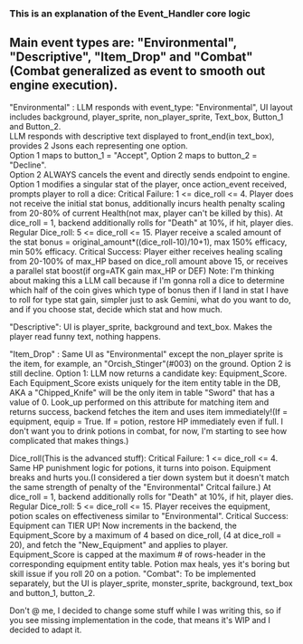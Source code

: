 ### This is an explanation of the Event_Handler core logic ###

## Main event types are: "Environmental", "Descriptive", "Item_Drop" and "Combat"(Combat generalized as event to smooth out engine execution).

  "Environmental" : LLM responds with event_type: "Environmental", UI layout includes background, player_sprite, non_player_sprite, Text_box, Button_1 and Button_2.  
  LLM responds with descriptive text displayed to front_end(in text_box), provides 2 Jsons each representing one option.  
  Option 1 maps to button_1 = "Accept", Option 2 maps to button_2 = "Decline".  
  Option 2 ALWAYS cancels the event and directly sends endpoint to engine.
  Option 1 modifies a singular stat of the player, once action_event received, prompts player to roll a dice:
          Critical Failure: 1 <= dice_roll <= 4.
                Player does not receive the initial stat bonus, additionally incurs health penalty scaling from 20-80% of current Health(not max, player can't be killed by this).
                At dice_roll = 1, backend additionally rolls for "Death" at 10%, if hit, player dies.
          Regular Dice_roll: 5 <= dice_roll <= 15.
                Player receive a scaled amount of the stat bonus = original_amount*((dice_roll-10)/10+1), max 150% efficacy, min 50% efficacy.
          Critical Success: Player either receives healing scaling from 20-100% of max_HP based on dice_roll amount above 15, or receives a parallel stat boost(if org=ATK gain max_HP or DEF)
          Note: I'm thinking about making this a LLM call because if I'm gonna roll a dice to determine which half of the coin gives which type of bonus then if I land in stat I have to roll for type stat gain, simpler just to ask Gemini, what do you want to do, and if you choose stat, decide which stat and how much.

  "Descriptive": UI is player_sprite, background and text_box.
  Makes the player read funny text, nothing happens.

  "Item_Drop" : Same UI as "Environmental" except the non_player sprite is the item, for example, an "Orcish_Stinger"(#003) on the ground.
  Option 2 is still decline.
  Option 1: LLM now returns a candidate key: Equipment_Score. Each Equipment_Score exists uniquely for the item entity table in the DB, AKA a "Chipped_Knife" will be the only item in table "Sword" that has a value of 0. 
  Look_up performed on this attribute for matching item and returns success, backend fetches the item and uses item immediately!(If = equipment, equip = True. If = potion, restore HP immediately even if full. I don't want you to drink potions in combat, for now, I'm starting to see how complicated that makes things.)

  Dice_roll(This is the advanced stuff):
          Critical Failure: 1 <= dice_roll <= 4.
                Same HP punishment logic for potions, it turns into poison. Equipment breaks and hurts you.(I considered a tier down system but it doesn't match the same strength of penalty of the "Environmental" Critcal failure.)
                At dice_roll = 1, backend additionally rolls for "Death" at 10%, if hit, player dies.
          Regular Dice_roll: 5 <= dice_roll <= 15.
                Player receives the equipment, potion scales on effectiveness similar to "Environmental".
          Critical Success: Equipment can TIER UP! Now increments in the backend, the Equipment_Score by a maximum of 4 based on dice_roll, (4 at dice_roll = 20), and fetch the "New_Equipment" and applies to player. Equipment_Score is capped at the maximum # of rows-header in the corresponding equipment entity table.
                Potion max heals, yes it's boring but skill issue if you roll 20 on a potion.
  "Combat": To be implemented separately, but the UI is player_sprite, monster_sprite, background, text_box and button_1, button_2.

  Don't @ me, I decided to change some stuff while I was writing this, so if you see missing implementation in the code, that means it's WIP and I decided to adapt it.
